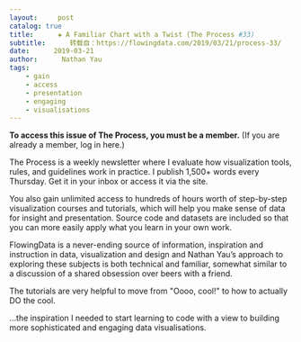 ```yaml
---
layout:     post
catalog: true
title:      ✚ A Familiar Chart with a Twist (The Process #33)
subtitle:      转载自：https://flowingdata.com/2019/03/21/process-33/
date:      2019-03-21
author:      Nathan Yau
tags:
    - gain
    - access
    - presentation
    - engaging
    - visualisations
---
```



**To access this issue of The Process, you must be a member.**
(If you are already a member, log in here.)



The Process is a weekly newsletter where I evaluate how visualization tools, rules, and guidelines work in practice. I publish 1,500+ words every Thursday. Get it in your inbox or access it via the site.


You also gain unlimited access to hundreds of hours worth of step-by-step visualization courses and tutorials, which will help you make sense of data for insight and presentation. Source code and datasets are included so that you can more easily apply what you learn in your own work.



FlowingData is a never-ending source of information, inspiration and instruction in data, visualization and design and Nathan Yau’s approach to exploring these subjects is both technical and familiar, somewhat similar to a discussion of a shared obsession over beers with a friend.




The tutorials are very helpful to move from "Oooo, cool!" to how to actually DO the cool.




…the inspiration I needed to start learning to code with a view to building more sophisticated and engaging data visualisations.


